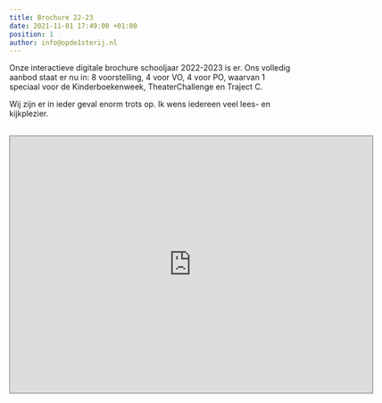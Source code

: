 ```yaml
---
title: Brochure 22-23
date: 2021-11-01 17:49:00 +01:00
position: 1
author: info@opde1sterij.nl
---
```


Onze interactieve digitale brochure schooljaar 2022-2023 is er. Ons volledig aanbod staat er nu in: 8 voorstelling, 4 voor VO, 4 voor PO, waarvan 1 speciaal voor de Kinderboekenweek, TheaterChallenge en Traject C.

Wij zijn er in ieder geval enorm trots op. Ik wens iedereen veel lees- en kijkplezier. 
<br><br>
<iframe style="border: 1px solid #777;" src="https://indd.adobe.com/embed/7f57be93-7ff3-4708-a07d-05f0129dbab7?startpage=1&allowFullscreen=true" width="650px" height="460px" frameborder="0" allowfullscreen=""></iframe>